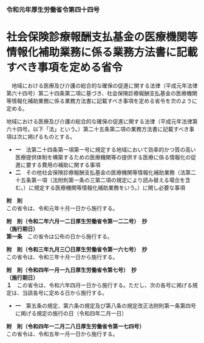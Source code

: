 ### 令和元年厚生労働省令第四十四号  
# 社会保険診療報酬支払基金の医療機関等情報化補助業務に係る業務方法書に記載すべき事項を定める省令  
　地域における医療及び介護の総合的な確保の促進に関する法律（平成元年法律第六十四号）第二十四条第二項に基づき、社会保険診療報酬支払基金の医療機関等情報化補助業務に係る業務方法書に記載すべき事項を定める省令を次のように定める。  
  
地域における医療及び介護の総合的な確保の促進に関する法律（平成元年法律第六十四号。以下「法」という。）第二十五条第二項の業務方法書に記載すべき事項は次に掲げるものとする。  
* **一**　法第二十四条第一項第一号に規定する地域において効率的かつ質の高い医療提供体制を構築するための医療機関等の提供する医療に係る情報化の促進に要する費用の補助に関する事項  
* **二**　その他社会保険診療報酬支払基金の医療機関等情報化補助業務（法第二十五条第一項（法附則第一条の三第二項の規定により読み替える場合を含む。）に規定する医療機関等情報化補助業務をいう。）に関し必要な事項  
  
**附　則**  
この省令は、令和元年十月一日から施行する。  
  
**附　則（令和二年六月一二日厚生労働省令第一二二号）　抄**  
**（施行期日）**  
**第一条**　この省令は公布の日から施行する。  
  
**附　則（令和三年九月三〇日厚生労働省令第一六七号）　抄**  
この省令は、令和三年十月一日から施行する。  
  
**附　則（令和四年一月一九日厚生労働省令第七号）　抄**  
**（施行期日）**  
**１**　この省令は、令和六年四月一日から施行する。ただし、次の各号に掲げる規定は、当該各号に定める日から施行する。  
* **一**　第五条の規定、第六条の規定及び第八条の規定改正法附則第一条第四号に掲げる規定の施行の日（令和四年二月一日）  
  
**附　則（令和四年一二月二八日厚生労働省令第一七四号）**  
この省令は、令和五年一月一日から施行する。  
  
